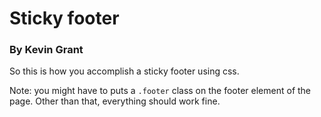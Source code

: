 # Sticky footer
### By Kevin Grant

So this is how you accomplish a sticky footer using css.

Note: you might have to puts a `.footer` class on the footer element of the page. Other than that, everything should work fine.
